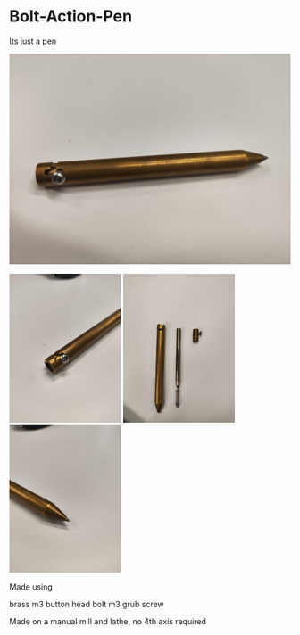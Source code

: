 # Bolt-Action-Pen
Its just a pen

<img src="images/photo_2025-02-21_08-50-08.jpg" width="600">

<img src="images/photo_2025-02-21_08-49-54.jpg" width="200"> <img src="images/photo_2025-02-21_08-49-47.jpg" width="200"> <img src="images/photo_2025-02-21_08-49-39.jpg" width="200">

Made using 

brass
m3 button head bolt
m3 grub screw

Made on a manual mill and lathe, no 4th axis required
